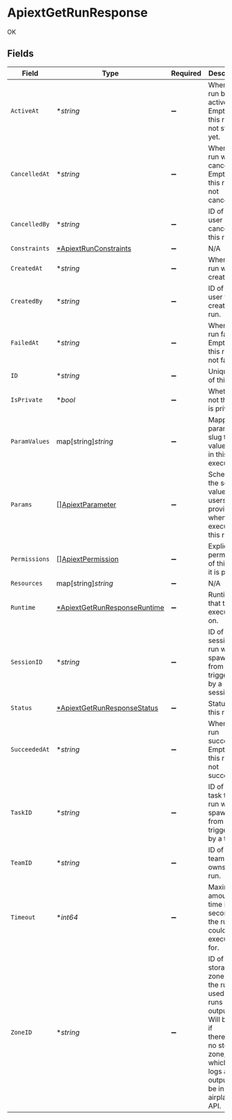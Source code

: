 # ApiextGetRunResponse

OK


## Fields

| Field                                                                                                                                                                     | Type                                                                                                                                                                      | Required                                                                                                                                                                  | Description                                                                                                                                                               | Example                                                                                                                                                                   |
| ------------------------------------------------------------------------------------------------------------------------------------------------------------------------- | ------------------------------------------------------------------------------------------------------------------------------------------------------------------------- | ------------------------------------------------------------------------------------------------------------------------------------------------------------------------- | ------------------------------------------------------------------------------------------------------------------------------------------------------------------------- | ------------------------------------------------------------------------------------------------------------------------------------------------------------------------- |
| `ActiveAt`                                                                                                                                                                | **string*                                                                                                                                                                 | :heavy_minus_sign:                                                                                                                                                        | When the run became active. Empty if this run has not started yet.                                                                                                        | 2022-01-11 22:32:45.707231+00                                                                                                                                             |
| `CancelledAt`                                                                                                                                                             | **string*                                                                                                                                                                 | :heavy_minus_sign:                                                                                                                                                        | When the run was cancelled. Empty if this run was not cancelled.                                                                                                          | 2022-01-11 22:33:03.78416+00                                                                                                                                              |
| `CancelledBy`                                                                                                                                                             | **string*                                                                                                                                                                 | :heavy_minus_sign:                                                                                                                                                        | ID of the user who cancelled this run.                                                                                                                                    | run20220111zlq2ig4                                                                                                                                                        |
| `Constraints`                                                                                                                                                             | [*ApiextRunConstraints](../../models/shared/apiextrunconstraints.md)                                                                                                      | :heavy_minus_sign:                                                                                                                                                        | N/A                                                                                                                                                                       |                                                                                                                                                                           |
| `CreatedAt`                                                                                                                                                               | **string*                                                                                                                                                                 | :heavy_minus_sign:                                                                                                                                                        | When this run was created.                                                                                                                                                | 2022-01-11 22:32:45.601486+00                                                                                                                                             |
| `CreatedBy`                                                                                                                                                               | **string*                                                                                                                                                                 | :heavy_minus_sign:                                                                                                                                                        | ID of the user that created this run.                                                                                                                                     | usr20220103zlufhym                                                                                                                                                        |
| `FailedAt`                                                                                                                                                                | **string*                                                                                                                                                                 | :heavy_minus_sign:                                                                                                                                                        | When the run failed. Empty if this run did not fail.                                                                                                                      | 2022-01-11 22:33:03.78416+00                                                                                                                                              |
| `ID`                                                                                                                                                                      | **string*                                                                                                                                                                 | :heavy_minus_sign:                                                                                                                                                        | Unique ID of this run.                                                                                                                                                    | run20220111zlq2ig4                                                                                                                                                        |
| `IsPrivate`                                                                                                                                                               | **bool*                                                                                                                                                                   | :heavy_minus_sign:                                                                                                                                                        | Whether or not this run is private.                                                                                                                                       | true                                                                                                                                                                      |
| `ParamValues`                                                                                                                                                             | map[string]*string*                                                                                                                                                       | :heavy_minus_sign:                                                                                                                                                        | Mapping of parameter slug to value used in this run's execution.                                                                                                          |                                                                                                                                                                           |
| `Params`                                                                                                                                                                  | [][ApiextParameter](../../models/shared/apiextparameter.md)                                                                                                               | :heavy_minus_sign:                                                                                                                                                        | Schema for the set of values users can provide when executing this run.                                                                                                   |                                                                                                                                                                           |
| `Permissions`                                                                                                                                                             | [][ApiextPermission](../../models/shared/apiextpermission.md)                                                                                                             | :heavy_minus_sign:                                                                                                                                                        | Explicit permissions of this run if it is private.                                                                                                                        |                                                                                                                                                                           |
| `Resources`                                                                                                                                                               | map[string]*string*                                                                                                                                                       | :heavy_minus_sign:                                                                                                                                                        | N/A                                                                                                                                                                       |                                                                                                                                                                           |
| `Runtime`                                                                                                                                                                 | [*ApiextGetRunResponseRuntime](../../models/shared/apiextgetrunresponseruntime.md)                                                                                        | :heavy_minus_sign:                                                                                                                                                        | Runtime that this run executed on.                                                                                                                                        | standard                                                                                                                                                                  |
| `SessionID`                                                                                                                                                               | **string*                                                                                                                                                                 | :heavy_minus_sign:                                                                                                                                                        | ID of the session this run was spawned from if triggered by a session.                                                                                                    |                                                                                                                                                                           |
| `Status`                                                                                                                                                                  | [*ApiextGetRunResponseStatus](../../models/shared/apiextgetrunresponsestatus.md)                                                                                          | :heavy_minus_sign:                                                                                                                                                        | Status of this run.                                                                                                                                                       | Succeeded                                                                                                                                                                 |
| `SucceededAt`                                                                                                                                                             | **string*                                                                                                                                                                 | :heavy_minus_sign:                                                                                                                                                        | When the run succeeded. Empty if this run did not succeed.                                                                                                                | 2022-01-11 22:33:03.78416+00                                                                                                                                              |
| `TaskID`                                                                                                                                                                  | **string*                                                                                                                                                                 | :heavy_minus_sign:                                                                                                                                                        | ID of the task this run was spawned from if triggered by a task.                                                                                                          | tsk20210728zxb2vxn                                                                                                                                                        |
| `TeamID`                                                                                                                                                                  | **string*                                                                                                                                                                 | :heavy_minus_sign:                                                                                                                                                        | ID of the team that owns this run.                                                                                                                                        | tea20220103zvy4auu                                                                                                                                                        |
| `Timeout`                                                                                                                                                                 | **int64*                                                                                                                                                                  | :heavy_minus_sign:                                                                                                                                                        | Maximum amount of time in seconds the run could have executed for.                                                                                                        | 3600                                                                                                                                                                      |
| `ZoneID`                                                                                                                                                                  | **string*                                                                                                                                                                 | :heavy_minus_sign:                                                                                                                                                        | ID of the storage zone that the run used for its runs and outputs. Will be null if<br/>there was no storage zone, in which case logs and outputs will be in the airplane API. | zon20230224zu6zo7yyn65                                                                                                                                                    |